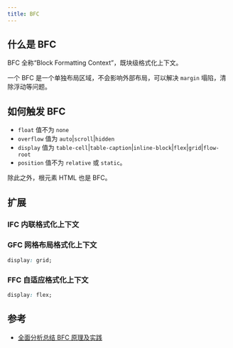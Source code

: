 ```yaml
---
title: BFC
---
```


## 什么是 BFC

BFC 全称“Block Formatting Context”，既块级格式化上下文。

一个 BFC 是一个单独布局区域，不会影响外部布局，可以解决 `margin` 塌陷，清除浮动等问题。

## 如何触发 BFC

-   `float` 值不为 `none`
-   `overflow` 值为 `auto`|`scroll`|`hidden`
-   `display` 值为 `table-cell`|`table-caption`|`inline-block`|`flex`|`grid`|`flow-root`
-   `position` 值不为 `relative` 或 `static`。

除此之外，根元素 HTML 也是 BFC。

## 扩展

### IFC 内联格式化上下文

### GFC 网格布局格式化上下文

```css
display: grid;
```

### FFC 自适应格式化上下文

```css
display: flex;
```

## 参考

-   [全面分析总结 BFC 原理及实践](https://juejin.cn/post/6844904082226987021)
